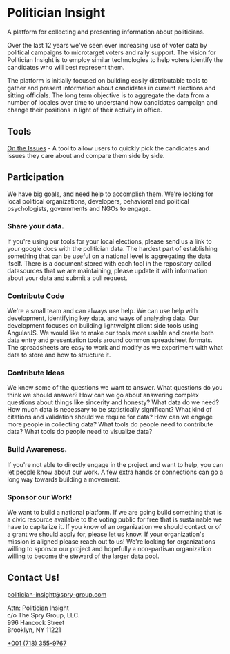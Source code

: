 Politician Insight
==================

A platform for collecting and presenting information about politicians.

Over the last 12 years we've seen ever increasing use of voter data by political campaigns to microtarget voters and rally support. The vision for Politician Insight is to employ similar technologies to help voters identify the candidates who will best represent them. 

The platform is initially focused on building easily distributable tools to gather and present information about candidates in current elections and sitting officials. The long term objective is to aggregate the data from a number of locales over time to understand how candidates campaign and change their positions in light of their activity in office. 

## Tools
[On the Issues](OnTheIssues) - A tool to allow users to quickly pick the candidates and issues they care about and compare them side by side. 

## Participation
We have big goals, and need help to accomplish them. We're looking for local political organizations, developers, behavioral and political psychologists, governments and NGOs to engage. 

### Share your data.
If you're using our tools for your local elections, please send us a link to your google docs with the politician data. The hardest part of establishing something that can be useful on a national level is aggregating the data itself. There is a document stored with each tool in the repository called datasources that we are maintaining, please update it with information about your data and submit a pull request. 

### Contribute Code 
We're a small team and can always use help. We can use help with development, identifying key data, and ways of analyzing data. Our development focuses on building lightweight client side tools using AngularJS. We would like to make our tools more usable and create both data entry and presentation tools around common spreadsheet formats. The spreadsheets are easy to work and modify as we experiment with what data to store and how to structure it.  

### Contribute Ideas
We know some of the questions we want to answer. What questions do you think we should answer? How can we go about answering complex questions about things like sincerity and honesty? What data do we need? How much data is necessary to be statistically significant? What kind of citations and validation should we require for data? How can we engage more people in collecting data? What tools do people need to contribute data? What tools do people need to visualize data? 

### Build Awareness.
If you're not able to directly engage in the project and want to help, you can let people know about our work. A few extra hands or connections can go a long way towards building a movement. 

### Sponsor our Work!
We want to build a national platform. If we are going build something that is a civic resource available to the voting public for free that is sustainable we have to capitalize it. If you know of an organization we should contact or of a grant we should apply for, please let us know. If your organization's mission is aligned please reach out to us! We're looking for organizations willing to sponsor our project and hopefully a non-partisan organization willing to become the steward of the larger data pool. 

## Contact Us!

[politician-insight@spry-group.com](mailto:politician-insight@spry-group.com)
 
Attn: Politician Insight  
c/o The Spry Group, LLC.  
996 Hancock Street  
Brooklyn, NY 11221  

[+001 (718) 355-9767](tel:+17183559767)

